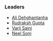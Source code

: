### Leaders
* [Ali Dehghantanha](mailto:adehghan@uoguelph.ca)
* [Rudraksh Gupta](mailto:rudraksh@uoguelph.ca)
* [Varij Saini](mailto:sainiv@uoguelph.ca)
* [Neel Soni](mailto:sonin@uoguelph.ca)
